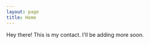 ```yaml
---
layout: page
title: Home
---
```


<p class="message">
  Hey there! This is my contact. I'll be adding more soon.
</p>
